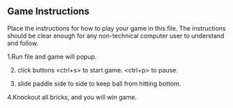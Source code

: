 ## Game Instructions

Place the instructions for how to play your game in this file.  The instructions should be clear enough for any non-technical computer user to understand and follow.




1.Run file and game will popup.

2. click buttons <ctrl+s> to start game. <ctrl+p> to pause.
   
3. slide paddle side to side to keep ball from hitting bottom.
   
4.Knockout all bricks, and you will win game.


